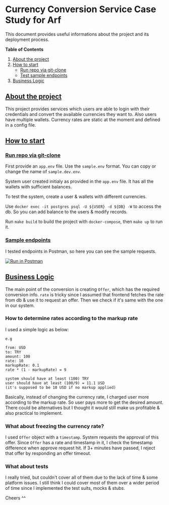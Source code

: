 # Currency Conversion Service Case Study for Arf

This document provides useful informations about the project and its deployment process.

**Table of Contents**

1. [About the project](#about-the-project)
2. [How to start](#how-to-start)
    - [Run repo via git-clone](#run-repo)
    - [Test sample endpoints](#sample-endpoints)
4. [Business Logic](#business-logic)

## [About the project](#about-the-project)

This project provides services which users are able to login with their credentials and convert the available currencies they want to. Also users have multiple wallets. Currency rates are static at the moment and defined in a config file.


## [How to start](#how-to-start)

### [Run repo via git-clone](#run-repo)

First provide an `app.env` file. Use the `sample.env` format. You can copy or change the name of  `sample.dev.env`.

System user created initialy as provided in the `app.env` file. It has all the wallets with sufficient balances.

To test the system, create a user & wallets with different currencies.

Use `docker exec -it postgres psql -U ${USER} -d ${DB} -W` to access the db. So you can add balance to the users & modify records.

Run `make build` to build the project with `docker-compose`, then `make up` to run it.


### [Sample endpoints](#sample-endpoints)
I tested endpoints in Postman, so here you can see the sample requests.

[![Run in Postman](https://run.pstmn.io/button.svg)](https://app.getpostman.com/run-collection/23017395-02e9cd2a-6e96-4c7a-b5f8-2c6318662f99?action=collection%2Ffork&collection-url=entityId%3D23017395-02e9cd2a-6e96-4c7a-b5f8-2c6318662f99%26entityType%3Dcollection%26workspaceId%3Db5818ecc-197b-4659-a846-3c1c9d4ad497#?env%5Blocal%5D=W3sia2V5IjoiYmFzZV91cmwiLCJ2YWx1ZSI6ImxvY2FsaG9zdDozMzMzIiwiZW5hYmxlZCI6dHJ1ZSwidHlwZSI6ImRlZmF1bHQifV0=)

## [Business Logic](#business-logic)

The main point of the conversion is creating `Offer`, which has the required conversion info. `rate` is tricky since I assumed that frontend fetches the rate from db & use it to request an offer. Then we check if it's same with the one in our system.

### How to determine rates according to the markup rate
I used a simple logic as below:

```
e.g

from: USD
to: TRY
amount: 100
rate: 10
markupRate: 0.1
rate * (1 - markupRate) = 9

system should have at least (100) TRY
user should have at least (100/9) = 11.1 USD
(it's supposed to be 10 USD if no markup applied)
```

Basically, instead of changing the currency rate, I charged user more according to the markup rate. So user pays more to get the desired amount. There could be alternatives but I thought it would still make us profitable & also practical to implement.


### What about freezing the currency rate?

I used `Offer` object with a `timestamp`. System requests the approval of this offer. Since `Offer` has a rate and timestamp in it, I check the timestamp difference when approve request hit. If 3+ minutes have passed, I reject that offer by responding an offer timeout. 



### What about tests

I really tried, but couldn't cover all of them due to the lack of time & some platform issues. I still think I could cover most of them over a wider period of time since I implemented the test suits, mocks & stubs. 


Cheers ^^
